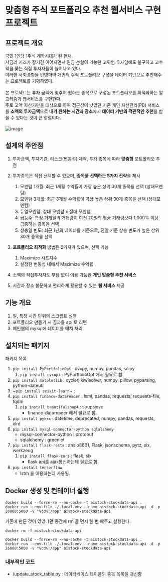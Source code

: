# 맞춤형 주식 포트폴리오 추천 웹서비스 구현 프로젝트
## 프로젝트 개요
국민 1인당 1주식 계좌시대가 된 현재.  
저금리 기조가 장기간 이어지면서 원금 손실이 가능한 고위험 투자임에도 불구하고 고수익을 쫓는 직접 투자자들이 늘어나고 있다.  
이러한 사회경향을 반영하여 개인의 주식 포트폴리오 구성을 데이터 기반으로 추천해주는 프로젝트를 기획하였다.  <br><br>
본 프로젝트는 투자 금액에 맞추어 원하는 종목으로 구성된 포트폴리오를 최적화하는 알고리즘과 웹서비스를 구현한다.  
주로 고액 자산가만을 대상으로 하여 접근성이 낮았던 기존 개인 자산관리(PB) 서비스를 <b>소액의 투자금액</b>으로 <b>내가 원하는 시간과 장소</b>에서 <b>데이터 기반의 객관적인 추천</b>을 받을 수 있다는 것이 큰 장점이다.<br><br>
![image](https://user-images.githubusercontent.com/81539406/147208886-4bd5fd34-d73d-4cf6-9460-e8ace511b525.png)

## 설계의 주안점
1. 투자금액, 투자기간, 리스크(변동성) 제약, 투자 종목에 따라 <b>맞춤형</b> 포트폴리오 추천
2. 투자종목은 직접 선택할 수 있으며, <b>종목을 선택하는 5가지 전략</b>을 제시<br> 
   1) 모멘텀 1개월: 최근 1개월 수익률이 가장 높은 상위 30개 종목을 선택 (상대모멘텀)
   2) 모멘텀 3개월: 최근 3개월 수익률이 가장 높은 상위 30개 종목을 선택 (상대모멘텀)
   3) 듀얼모멘텀: 상대 모멘텀 x 절대 모멘텀
   4) 급등주: 특정 거래일의 거래량이 이전 20일의 평균 거래량보다 1,000% 이상 급증하는 종목을 선택
   5) 상승일 빈도: 최근 1년의 데이터를 기준으로, 전일 기준 상승 빈도가 높은 상위 30개 종목을 선택

3. <b>포트폴리오 최적화</b> 방법은 2가지가 있으며, 선택 가능
   1) Maximize 샤프지수
   2) 설정한 변동성 내에서 Maximize 수익률
4. 소액의 직접투자자도 부담 없이 이용 가능한 <b>개인 맞춤형 추천 서비스</b>
5. 시간과 장소 불문하고 편리하게 활용할 수 있는 <b>웹 서비스</b> 제공

## 기능 개요
1. 일, 특정 시간 단위의 스크립트 실행
2. 포트폴리오 만들기 시 결과를 api 로 리턴
3. 메인웹의 mysql에 데이터를 배치 처리

## 설치되는 패키지

패키지 목록
1. `pip install PyPortfolioOpt` : cvxpy, numpy, pandas, scipy
   1. `pip install cvxopt` : PyPortfolioOpt 에서 필요로 함.
2. `pip install matplotlib` : cycler, kiwisolver, numpy, pillow, pyparsing, python-dateutil
3. ~`pip install scikit-learn`~ : 
4. `pip install finance-datareader` : lxml, pandas, requests, requests-file, tqdm
   1. `pip install beautifulsoup4` : soupsieve
       - finance-datareader 에서 필요로 함.
5. `pip install pykrx` : datetime, deprecated, numpy, pandas, requests, xlrd
6. `pip install mysql-connector-python sqlalchemy`
   - mysql-connector-python : protobuf
   - sqlalchemy : greenlet
7. `pip install flask-restx` : ansio8601, Flask, jsonschema, pytz, six, werkzeug
   1. `pip install flask-cors` : flask, six
      - flask api를 ajax통신하는데 필요로 함.
8. `pip install tensorflow`
   - lstm 을 이용하는데 사용됨.


## Docker 생성 및 컨테이너 실행
```console
docker build --force-rm --no-cache -t aistock-stockdata-api .
docker run --env-file ./.local.env --name aistock-stockdata-api -d -p 26000:5000 -v "%cd%:/app" aistock-stockdata-api
```


기존에 만든 것이 있었다면 중간에 rm 을 먼저 한 번 해주고 실행한다.
```console
docker rm -f aistock-stockdata-api

docker build --force-rm --no-cache -t aistock-stockdata-api .
docker run --env-file ./.local.env --name aistock-stockdata-api -d -p 26000:5000 -v "%cd%:/app" aistock-stockdata-api
```

### 내부적인 코드
* /update_stock_table.py : 데이터베이스 테이블의 종목 목록을 갱신함
